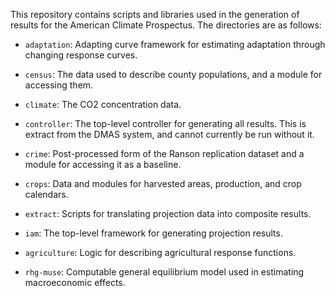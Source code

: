 This repository contains scripts and libraries used in the generation
of results for the American Climate Prospectus.  The directories are
as follows:

 - `adaptation`: Adapting curve framework for estimating adaptation
   through changing response curves.

 - `census`: The data used to describe county populations, and a
   module for accessing them.

 - `climate`: The CO2 concentration data.

 - `controller`: The top-level controller for generating all results.
   This is extract from the DMAS system, and cannot currently be run
   without it.

 - `crime`: Post-processed form of the Ranson replication dataset and
   a module for accessing it as a baseline.

 - `crops`: Data and modules for harvested areas, production, and crop
   calendars.

 - `extract`: Scripts for translating projection data into composite
   results.

 - `iam`: The top-level framework for generating projection results.

 - `agriculture`: Logic for describing agricultural response functions.

 - `rhg-muse`: Computable general equilibrium model used in estimating
   macroeconomic effects.